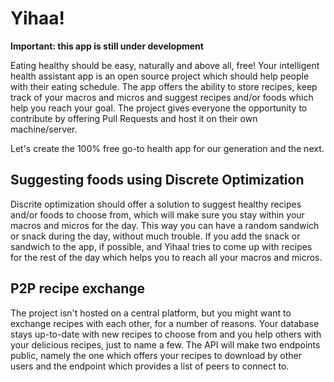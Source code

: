 # Yihaa!

**Important: this app is still under development**

Eating healthy should be easy, naturally and above all, free! Your intelligent health assistant app is an open source project which should help people with their eating schedule. The app offers the ability to store recipes, keep track of your macros and micros and suggest recipes and/or foods which help you reach your goal. The project gives everyone the opportunity to contribute by offering Pull Requests and host it on their own machine/server. 

Let's create the 100% free go-to health app for our generation and the next.

## Suggesting foods using Discrete Optimization
Discrite optimization should offer a solution to suggest healthy recipes and/or foods to choose from, which will make sure you stay within your macros and micros for the day. This way you can have a random sandwich or snack during the day, without much trouble. If you add the snack or sandwich to the app, if possible, and Yihaa! tries to come up with recipes for the rest of the day which helps you to reach all your macros and micros.

## P2P recipe exchange
The project isn't hosted on a central platform, but you might want to exchange recipes with each other, for a number of reasons. Your database stays up-to-date with new recipes to choose from and you help others with your delicious recipes, just to name a few. The API will make two endpoints public, namely the one which offers your recipes to download by other users and the endpoint which provides a list of peers to connect to.

